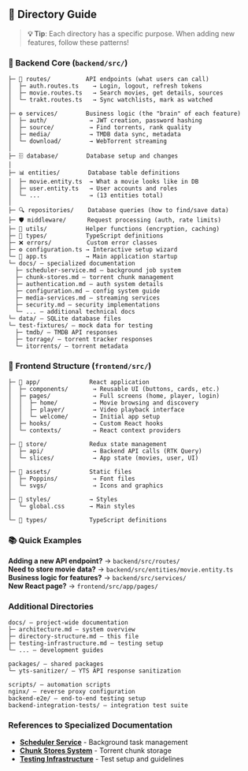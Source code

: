 ## 📂 Directory Guide

> **💡 Tip**: Each directory has a specific purpose. When adding new features, follow these patterns!

### 🎯 Backend Core (`backend/src/`)

```text
├─ 🚪 routes/          API endpoints (what users can call)
│  ├─ auth.routes.ts    → Login, logout, refresh tokens
│  ├─ movie.routes.ts   → Search movies, get details, sources
│  └─ trakt.routes.ts   → Sync watchlists, mark as watched
│
├─ ⚙️ services/        Business logic (the "brain" of each feature)
│  ├─ auth/            → JWT creation, password hashing
│  ├─ source/          → Find torrents, rank quality
│  ├─ media/           → TMDB data sync, metadata
│  └─ download/        → WebTorrent streaming
│
├─ 🗄️ database/        Database setup and changes
│
├─ 📊 entities/        Database table definitions
│  ├─ movie.entity.ts  → What a movie looks like in DB
│  ├─ user.entity.ts   → User accounts and roles
│  └─ ...              → (13 entities total)
│
├─ 🔍 repositories/    Database queries (how to find/save data)
├─ 🛡️ middleware/      Request processing (auth, rate limits)
├─ 🧰 utils/           Helper functions (encryption, caching)
├─ 📝 types/           TypeScript definitions
├─ ❌ errors/          Custom error classes
├─ ⚙️ configuration.ts → Interactive setup wizard
└─ 🚀 app.ts           → Main application startup
└─ docs/ — specialized documentation
  ├─ scheduler-service.md — background job system
  ├─ chunk-stores.md — torrent chunk management
  ├─ authentication.md — auth system details
  ├─ configuration.md — config system guide
  ├─ media-services.md — streaming services
  ├─ security.md — security implementations
  └─ ... — additional technical docs
└─ data/ — SQLite database files
└─ test-fixtures/ — mock data for testing
  ├─ tmdb/ — TMDB API responses
  ├─ torrage/ — torrent tracker responses
  └─ itorrents/ — torrent metadata
```

### 🎨 Frontend Structure (`frontend/src/`)

```text
├─ 📱 app/              React application
│  ├─ components/       → Reusable UI (buttons, cards, etc.)
│  ├─ pages/            → Full screens (home, player, login)
│  │  ├─ home/          → Movie browsing and discovery
│  │  ├─ player/        → Video playback interface
│  │  └─ welcome/       → Initial app setup
│  ├─ hooks/            → Custom React hooks
│  └─ contexts/         → React context providers
│
├─ 🏪 store/            Redux state management
│  ├─ api/              → Backend API calls (RTK Query)
│  └─ slices/           → App state (movies, user, UI)
│
├─ 🎨 assets/           Static files
│  ├─ Poppins/          → Font files
│  └─ svgs/             → Icons and graphics
│
├─ 🎨 styles/           → Styles
│  └─ global.css       → Main styles
│
└─ 📝 types/            TypeScript definitions
```

### 📚 Quick Examples

**Adding a new API endpoint?** → `backend/src/routes/`  
**Need to store movie data?** → `backend/src/entities/movie.entity.ts`  
**Business logic for features?** → `backend/src/services/`  
**New React page?** → `frontend/src/app/pages/`

### Additional Directories

```text
docs/ — project-wide documentation
├─ architecture.md — system overview
├─ directory-structure.md — this file
├─ testing-infrastructure.md — testing setup
└─ ... — development guides

packages/ — shared packages
└─ yts-sanitizer/ — YTS API response sanitization

scripts/ — automation scripts
nginx/ — reverse proxy configuration
backend-e2e/ — end-to-end testing setup
backend-integration-tests/ — integration test suite
```

### References to Specialized Documentation

- **[Scheduler Service](../backend/docs/scheduler-service.md)** - Background task management
- **[Chunk Stores System](../backend/docs/chunk-stores.md)** - Torrent chunk storage
- **[Testing Infrastructure](testing-infrastructure.md)** - Test setup and guidelines

